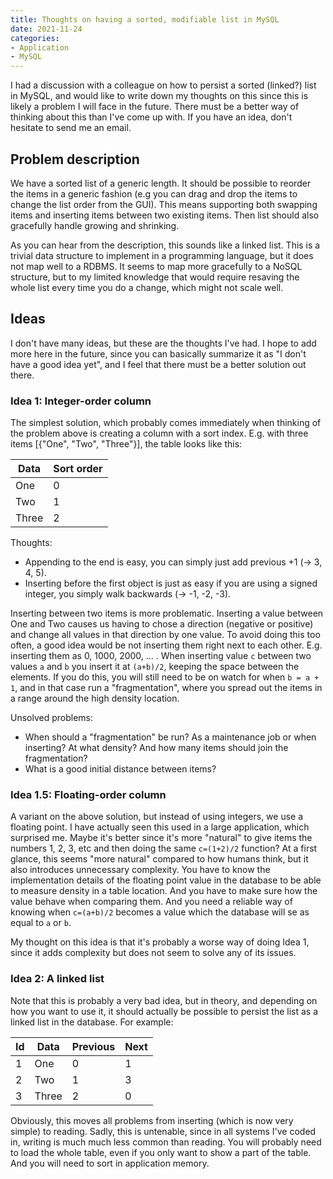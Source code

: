 ```yaml
---
title: Thoughts on having a sorted, modifiable list in MySQL
date: 2021-11-24
categories:
- Application
- MySQL
---
```


I had a discussion with a colleague on how to persist a sorted (linked?) list in MySQL, 
and would like to write down my thoughts on this since this is likely a problem I will face in the future.
There must be a better way of thinking about this than I've come up with. If you have an idea, don't hesitate to send me an email.

## Problem description
We have a sorted list of a generic length. 
It should be possible to reorder the items in a generic fashion (e.g you can drag and drop the items to change the list order from the GUI).
This means supporting both swapping items and inserting items between two existing items.
Then list should also gracefully handle growing and shrinking.

As you can hear from the description, this sounds like a linked list. 
This is a trivial data structure to implement in a programming language, but it does not map well to a RDBMS.
It seems to map more gracefully to a NoSQL structure, but to my limited knowledge that would require resaving the whole list every time you do a change,
which might not scale well.

## Ideas

I don't have many ideas, but these are the thoughts I've had. 
I hope to add more here in the future, since you can basically summarize it as "I don't have a good idea yet", 
and I feel that there must be a better solution out there.

### Idea 1: Integer-order column
The simplest solution, which probably comes immediately when thinking of the problem above is creating a column with a sort index.
E.g. with three items [{"One", "Two", "Three"}], the table looks like this:

| Data  | Sort order |
|-------|------------|
| One   | 0          |
| Two   | 1          |
| Three | 2          |

Thoughts:
* Appending to the end is easy, you can simply just add previous +1 (-> 3, 4, 5). 
* Inserting before the first object is just as easy if you are using a signed integer, you simply walk backwards (-> -1, -2, -3).

Inserting between two items is more problematic. 
Inserting a value between One and Two causes us having to chose a direction (negative or positive) and change all values in that direction by one value.
To avoid doing this too often, a good idea would be not inserting them right next to each other. E.g. inserting them as 0, 1000, 2000, ... .
When inserting value `c` between two values `a` and `b` you insert it at `(a+b)/2`, keeping the space between the elements.
If you do this, you will still need to be on watch for when `b = a + 1`, 
and in that case run a "fragmentation", where you spread out the items in a range around the high density location.

Unsolved problems:
* When should a "fragmentation" be run? As a maintenance job or when inserting? At what density? And how many items should join the fragmentation?
* What is a good initial distance between items?

### Idea 1.5: Floating-order column
A variant on the above solution, but instead of using integers, we use a floating point. 
I have actually seen this used in a large application, which surprised me. 
Maybe it's better since it's more "natural" to give items the numbers 1, 2, 3, etc and then doing the same `c=(1+2)/2` function?
At a first glance, this seems "more natural" compared to how humans think, but it also introduces unnecessary complexity.
You have to know the implementation details of the floating point value in the database to be able to measure density in a table location.
And you have to make sure how the value behave when comparing them. 
And you need a reliable way of knowing when `c=(a+b)/2` becomes a value which the database will se as equal to `a` or `b`.

My thought on this idea is that it's probably a worse way of doing Idea 1, since it adds complexity but does not seem to solve any of its issues.

### Idea 2: A linked list
Note that this is probably a very bad idea, but in theory, 
and depending on how you want to use it, it should actually be possible to persist the list as a linked list in the database. 
For example:

| Id |Data  | Previous | Next |
|----|------|----------|------|
|  1 | One  | 0        |   1  |
|  2 | Two  | 1        |   3  |
|  3 | Three| 2        |   0  |

Obviously, this moves all problems from inserting (which is now very simple) to reading. 
Sadly, this is untenable, since in all systems I've coded in, writing is much much less common than reading.
You will probably need to load the whole table, even if you only want to show a part of the table. 
And you will need to sort in application memory.
